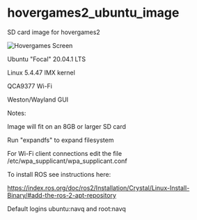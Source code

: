 # hovergames2_ubuntu_image
SD card image for hovergames2

![Hovergames Screen](http://www.droidifi.com/hovergames2.png)

Ubuntu "Focal" 20.04.1 LTS

Linux 5.4.47 IMX kernel

QCA9377 Wi-Fi

Weston/Wayland GUI

Notes:

Image will fit on an 8GB or larger SD card

Run "expandfs" to expand filesystem

For Wi-Fi client connections edit the file 
/etc/wpa_supplicant/wpa_supplicant.conf

To install ROS see instructions here:

https://index.ros.org/doc/ros2/Installation/Crystal/Linux-Install-Binary/#add-the-ros-2-apt-repository

Default logins ubuntu:navq and root:navq
